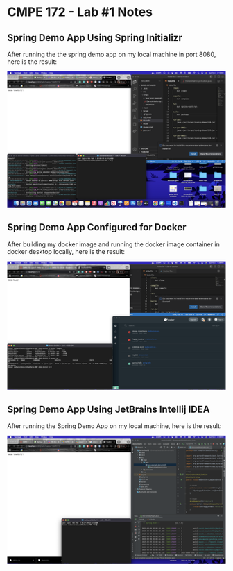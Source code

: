 # CMPE 172 - Lab #1 Notes

## Spring Demo App Using Spring Initializr
After running the the spring demo app on my local machine in port 8080, here is the result:

![Github Webhook](./images/Spring_App_Spring_Initializr.png)

## Spring Demo App Configured for Docker
After building my docker image and running the docker image container in docker desktop locally, here is the result: 

![Github Webhook](./images/demo_docker.png)

## Spring Demo App  Using JetBrains Intellij IDEA
After running the Spring Demo App on my local machine, here is the result: 

![Github Webhook](./images/demo_intellij.png)

